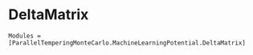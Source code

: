 # DeltaMatrix

```@autodocs
Modules = [ParallelTemperingMonteCarlo.MachineLearningPotential.DeltaMatrix]
```